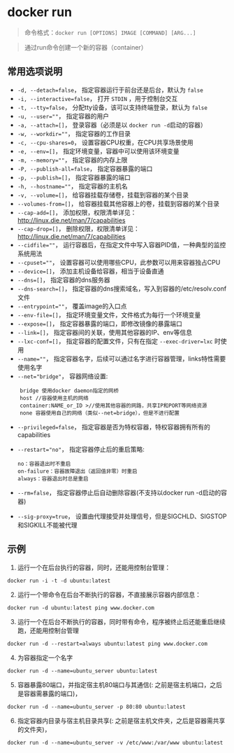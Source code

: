 # docker run 

> 命令格式：`docker run [OPTIONS] IMAGE [COMMAND] [ARG...]`

> 通过run命令创建一个新的容器（container）

## 常用选项说明
+ `-d, --detach=false`， 指定容器运行于前台还是后台，默认为 `false`
+ `-i, --interactive=false`， 打开 `STDIN` ，用于控制台交互
+ `-t, --tty=false`， 分配tty设备，该可以支持终端登录，默认为 `false`
+ `-u, --user=""`， 指定容器的用户
+ `-a, --attach=[]`， 登录容器（必须是以 `docker run -d`启动的容器）
+ `-w, --workdir=""`， 指定容器的工作目录
+ `-c, --cpu-shares=0`， 设置容器CPU权重，在CPU共享场景使用
+ `-e, --env=[]`， 指定环境变量，容器中可以使用该环境变量
+ `-m, --memory=""`， 指定容器的内存上限
+ `-P, --publish-all=false`， 指定容器暴露的端口
+ `-p, --publish=[]`， 指定容器暴露的端口
+ `-h, --hostname=""`， 指定容器的主机名
+ `-v, --volume=[]`， 给容器挂载存储卷，挂载到容器的某个目录
+ `--volumes-from=[]`， 给容器挂载其他容器上的卷，挂载到容器的某个目录
+ `--cap-add=[]`， 添加权限，权限清单详见：http://linux.die.net/man/7/capabilities
+ `--cap-drop=[]`， 删除权限，权限清单详见：http://linux.die.net/man/7/capabilities
+ `--cidfile=""`， 运行容器后，在指定文件中写入容器PID值，一种典型的监控系统用法
+ `--cpuset=""`， 设置容器可以使用哪些CPU，此参数可以用来容器独占CPU
+ `--device=[]`， 添加主机设备给容器，相当于设备直通
+ `--dns=[]`， 指定容器的dns服务器
+ `--dns-search=[]`， 指定容器的dns搜索域名，写入到容器的/etc/resolv.conf文件
+ `--entrypoint=""`， 覆盖image的入口点
+ `--env-file=[]`， 指定环境变量文件，文件格式为每行一个环境变量
+ `--expose=[]`， 指定容器暴露的端口，即修改镜像的暴露端口
+ `--link=[]`， 指定容器间的关联，使用其他容器的IP、env等信息
+ `--lxc-conf=[]`， 指定容器的配置文件，只有在指定 `--exec-driver=lxc` 时使用
+ `--name=""`， 指定容器名字，后续可以通过名字进行容器管理，links特性需要使用名字
+ `--net="bridge"`， 容器网络设置:

```
    bridge 使用docker daemon指定的网桥
    host //容器使用主机的网络
    container:NAME_or_ID >//使用其他容器的网路，共享IP和PORT等网络资源
    none 容器使用自己的网络（类似--net=bridge），但是不进行配置
```

+ `--privileged=false`， 指定容器是否为特权容器，特权容器拥有所有的capabilities
+ `--restart="no"`， 指定容器停止后的重启策略:
    
    ```
    no：容器退出时不重启
    on-failure：容器故障退出（返回值非零）时重启
    always：容器退出时总是重启
    ```
+ `--rm=false`， 指定容器停止后自动删除容器(不支持以docker run -d启动的容器)
+ `--sig-proxy=true`， 设置由代理接受并处理信号，但是SIGCHLD、SIGSTOP和SIGKILL不能被代理

## 示例
1. 运行一个在后台执行的容器，同时，还能用控制台管理：
``` shell 
docker run -i -t -d ubuntu:latest
```
2. 运行一个带命令在后台不断执行的容器，不直接展示容器内部信息：
``` shell 
docker run -d ubuntu:latest ping www.docker.com
```

3. 运行一个在后台不断执行的容器，同时带有命令，程序被终止后还能重启继续跑，还能用控制台管理
``` shell 
docker run -d --restart=always ubuntu:latest ping www.docker.com
```
4. 为容器指定一个名字
``` shell 
docker run -d --name=ubuntu_server ubuntu:latest
```
5. 容器暴露80端口，并指定宿主机80端口与其通信(: 之前是宿主机端口，之后是容器需暴露的端口)，
``` shell 
docker run -d --name=ubuntu_server -p 80:80 ubuntu:latest
```
6. 指定容器内目录与宿主机目录共享(: 之前是宿主机文件夹，之后是容器需共享的文件夹)，
``` shell 
docker run -d --name=ubuntu_server -v /etc/www:/var/www ubuntu:latest
```